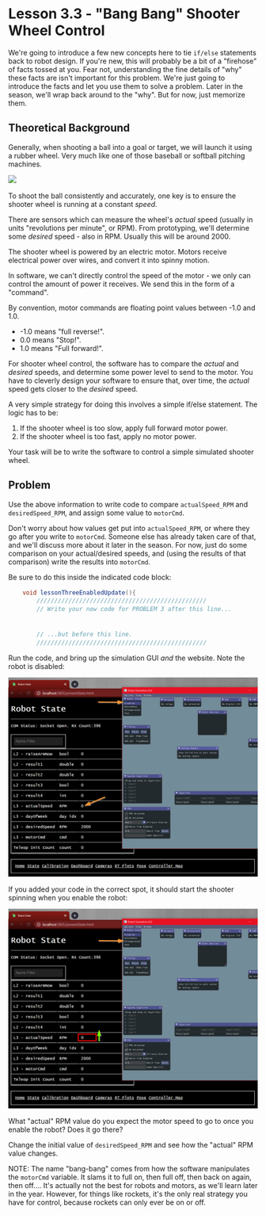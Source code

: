 # Lesson 3.3 - "Bang Bang" Shooter Wheel Control

We're going to introduce a few new concepts here to tie `if/else` statements back to robot design. If you're new, this will probably be a bit of a "firehose" of facts tossed at you. Fear not, understanding the fine details of "why" these facts are isn't important for this problem. We're just going to introduce the facts and let you use them to solve a problem. Later in the season, we'll wrap back around to the "why". But for now, just memorize them.

## Theoretical Background

Generally, when shooting a ball into a goal or target, we will launch it using a rubber wheel. Very much like one of those baseball or softball pitching machines.

![](doc/cal_on_field_4.gif)

To shoot the ball consistently and accurately, one key is to ensure the shooter wheel is running at a constant _speed_. 

There are sensors which can measure the wheel's _actual_ speed (usually in units "revolutions per minute", or RPM). From prototyping, we'll determine some _desired_ speed - also in RPM. Usually this will be around 2000.

The shooter wheel is powered by an electric motor. Motors receive electrical power over wires, and convert it into spinny motion.

In software, we can't directly control the speed of the motor - we only can control the amount of power it receives. We send this in the form of a "command".

By convention, motor commands are floating point values between -1.0 and 1.0. 

* -1.0 means "full reverse!". 
* 0.0 means "Stop!". 
* 1.0 means "Full forward!".

For shooter wheel control, the software has to compare the _actual_ and _desired_ speeds, and determine some power level to send to the motor. You have to cleverly design your software to ensure that, over time, the _actual_ speed gets closer to the _desired_ speed.

A very simple strategy for doing this involves a simple if/else statement. The logic has to be:
1) If the shooter wheel is too slow, apply full forward motor power.
2) If the shooter wheel is too fast, apply no motor power.

Your task will be to write the software to control a simple simulated shooter wheel.

## Problem 

Use the above information to write code to compare `actualSpeed_RPM` and `desiredSpeed_RPM`, and assign some value to `motorCmd`. 

Don't worry about how values get put into `actualSpeed_RPM`, or where they go after you write to `motorCmd`. Someone else has already taken care of that, and we'll discuss more about it later in the season. For now, just do some comparison on your actual/desired speeds, and (using the results of that comparison) write the results into `motorCmd`.

Be sure to do this inside the indicated code block:

```java
    void lessonThreeEnabledUpdate(){
        ////////////////////////////////////////////////
        // Write your new code for PROBLEM 3 after this line...


        // ...but before this line.
        ////////////////////////////////////////////////
```

Run the code, and bring up the simulation GUI _and_ the website. Note the robot is disabled:

![](doc/sim_disabled.png)

If you added your code in the correct spot, it should start the shooter spinning when you enable the robot:

![](doc/sim_enabled.png)

What "actual" RPM value do you expect the motor speed to go to once you enable the robot? Does it go there?

Change the initial value of `desiredSpeed_RPM` and see how the "actual" RPM value changes.

NOTE: The name "bang-bang" comes from how the software manipulates the `motorCmd` variable. It slams it to full on, then full off, then back on again, then off.... It's actually not the best for robots and motors, as we'll learn later in the year. However, for things like rockets, it's the only real strategy you have for control, because rockets can only ever be on or off.
